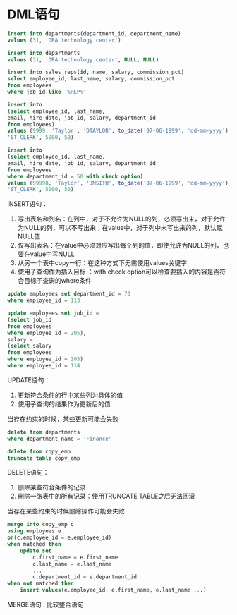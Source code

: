 # DML语句

```sql
insert into departments(department_id, department_name)
values (31, 'ORA technology center')

insert into departments
values (31, 'ORA technology center', NULL, NULL)

insert into sales_reps(id, name, salary, commission_pct)
select employee_id, last_name, salary, commission_pct
from employees
where job_id like '%REP%'

insert into
(select employee_id, last_name,
email, hire_date, job_id, salary, department_id
from employees)
values (9999, 'Taylor', 'DTAYLOR', to_date('07-06-1999', 'dd-mm-yyyy'),
'ST_CLERK', 5000, 50)

insert into
(select employee_id, last_name,
email, hire_date, job_id, salary, department_id
from employees
where department_id = 50 with check option)
values (99998, 'Taylor', 'JMSITH', to_date('07-06-1999', 'dd-mm-yyyy'),
'ST_CLERK', 5000, 50)
```

INSERT语句：

1. 写出表名和列名：在列中，对于不允许为NULL的列，必须写出来，对于允许为NULL的列，可以不写出来；在value中，对于列中未写出来的列，默认赋NULL值
2. 仅写出表名：在value中必须对应写出每个列的值，即使允许为NULL的列，也要在value中写NULL
3. 从另一个表中copy一行：在这种方式下无需使用values关键字
4. 使用子查询作为插入目标 ：with check option可以检查要插入的内容是否符合目标子查询的where条件

```sql
update employees set department_id = 70
where employee_id = 113

update employees set job_id =
(select job_id
from employees
where employee_id = 205),
salary =
(select salary
from employees
where employee_id = 205)
where employee_id = 114
```

UPDATE语句：

1. 更新符合条件的行中某些列为具体的值
2. 使用子查询的结果作为更新后的值

当存在约束的时候，某些更新可能会失败

```sql
delete from departments
where department_name = 'Finance'

delete from copy_emp
truncate table copy_emp
```

DELETE语句：

1. 删除某些符合条件的记录
2. 删除一张表中的所有记录：使用TRUNCATE TABLE之后无法回滚

当存在某些约束的时候删除操作可能会失败

```sql
merge into copy_emp c
using employees e
on(c.employee_id = e.employee_id)
when matched then
    update set
        c.first_name = e.first_name
        c.last_name = e.last_name
        ...
        c.department_id = e.department_id
when not matched then
    insert values(e.employee_id, e.first_name, e.last_name ...)
```

MERGE语句 : 比较整合语句
